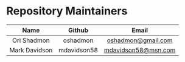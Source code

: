 # Repository Maintainers

| Name |  Github | Email | 
| :---: | :---: | :---: | 
| Ori Shadmon | oshadmon | oshadmon@gmail.com |
| Mark Davidson | mdavidson58 | mdavidson58@msn.com |
